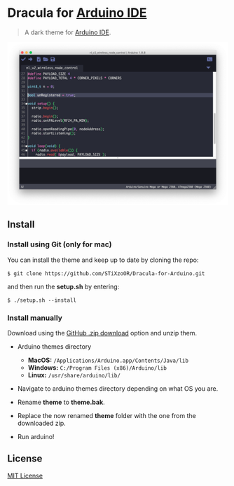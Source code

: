 # Dracula for [Arduino IDE](https://www.arduino.cc/en/main/software)

> A dark theme for [Arduino IDE](https://www.arduino.cc/en/main/software).

![Screenshot](img/screenshot.png)

## Install

### Install using Git (only for mac)
You can install the theme and keep up to date by cloning the repo:
```
$ git clone https://github.com/STiXzoOR/Dracula-for-Arduino.git
```
and then run the **setup.sh** by entering:
```
$ ./setup.sh --install
```

### Install manually
Download using the [GitHub .zip download](https://github.com/STiXzoOR/Dracula-for-Arduino/archive/master.zip) option and unzip them.

* Arduino themes directory
	- **MacOS:** `/Applications/Arduino.app/Contents/Java/lib`
	- **Windows:** `C:/Program Files (x86)/Arduino/lib`
	- **Linux:** `/usr/share/arduino/lib/`

* Navigate to arduino themes directory depending on what OS you are.
* Rename **theme** to **theme.bak**.
* Replace the now renamed **theme** folder with the one from the downloaded zip.
* Run arduino!

## License

[MIT License](./LICENSE)
